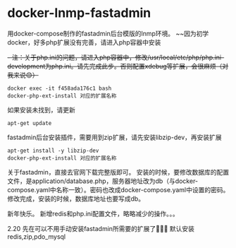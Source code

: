 # docker-lnmp-fastadmin
用docker-compose制作的fastadmin后台模版的lnmp环境。
~~因为初学docker，好多php扩展没有完善，请进入php容器中安装

~~- 注：关于php.ini的问题，请进入php容器中，修改/usr/local/etc/php/php.ini-development为php.ini。请先完成此步。否则配置xdebug等扩展，会很麻烦（对我来说😊）~~
```
docker exec -it f458ada176c1 bash
docker-php-ext-install 对应的扩展名称
```
如果安装未找到，请更新
```
apt-get update
```
fastadmin后台安装插件，需要用到zip扩展，请先安装libzip-dev，再安装扩展
```
apt-get install -y libzip-dev
docker-php-ext-install 对应的扩展名称
```
关于fastadmin，直接去官网下载完整版即可。
安装的时候，要修改数据库的配置文件，是application/database.php，服务器地址改为db（与docker-compose.yaml中名称一致）。密码也改成docker-compose.yaml中设置的密码。
修改完成，安装的时候，数据库地址也要写成db。

新年快乐。
新增redis和php.ini配置文件，略略减少的操作。。。

2.20
先在可以不用手动安装fastadmin所需要的扩展了🎉🎉🎉
默认安装redis,zip,pdo_mysql
